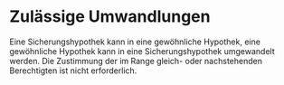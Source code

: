 # Zulässige Umwandlungen

Eine Sicherungshypothek kann in eine gewöhnliche Hypothek, eine gewöhnliche Hypothek kann in eine Sicherungshypothek umgewandelt werden. Die Zustimmung der im Range gleich\- oder nachstehenden Berechtigten ist nicht erforderlich. 

